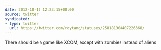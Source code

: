 ```yaml
---
date: 2012-10-16 12:23:15+00:00
source: twitter
syndicated:
- type: twitter
  url: https://twitter.com/roytang/statuses/258181308407226368/
---
```


There should be a game like XCOM, except with zombies instead of aliens